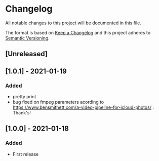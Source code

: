# Changelog

All notable changes to this project will be documented in this file.

The format is based on [Keep a Changelog](http://keepachangelog.com/en/1.0.0/)
and this project adheres to [Semantic Versioning](http://semver.org/spec/v2.0.0.html).

## [Unreleased]

## [1.0.1] - 2021-01-19

### Added

- pretty print
- bug fixed on fmpeg parameters acording to https://www.bensmithett.com/a-video-pipeline-for-icloud-photos/ . Thank's!

## [1.0.0] - 2021-01-18

### Added

- First release
